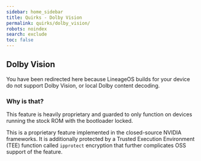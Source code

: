 ```yaml
---
sidebar: home_sidebar
title: Quirks - Dolby Vision
permalink: quirks/dolby_vision/
robots: noindex
search: exclude
toc: false
---
```


## Dolby Vision

You have been redirected here because LineageOS builds for your device do not support Dolby Vision, or local Dolby content decoding.

### Why is that?

This feature is heavily proprietary and guarded to only function on devices running the stock ROM with the bootloader locked.

This is a proprietary feature implemented in the closed-source NVIDIA frameworks. It is additionally protected by a Trusted Execution Environment (TEE) function called `ipprotect` encryption that further complicates OSS support of the feature.